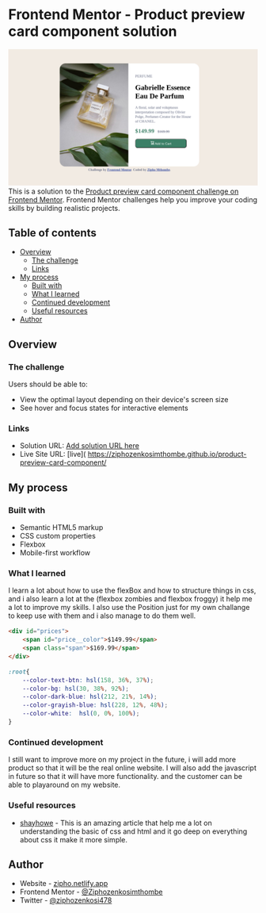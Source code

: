 # Frontend Mentor - Product preview card component solution
![](./images/Screenshot.png)
This is a solution to the [Product preview card component challenge on Frontend Mentor](https://www.frontendmentor.io/challenges/product-preview-card-component-GO7UmttRfa). Frontend Mentor challenges help you improve your coding skills by building realistic projects. 

## Table of contents

- [Overview](#overview)
  - [The challenge](#the-challenge)
  - [Links](#links)
- [My process](#my-process)
  - [Built with](#built-with)
  - [What I learned](#what-i-learned)
  - [Continued development](#continued-development)
  - [Useful resources](#useful-resources)
- [Author](#author)


## Overview

### The challenge

Users should be able to:

- View the optimal layout depending on their device's screen size
- See hover and focus states for interactive elements


### Links

- Solution URL: [Add solution URL here](https://your-solution-url.com)
- Live Site URL: [live]( https://ziphozenkosimthombe.github.io/product-preview-card-component/

## My process

### Built with

- Semantic HTML5 markup
- CSS custom properties
- Flexbox
- Mobile-first workflow

### What I learned

I learn a lot about how to use the flexBox and how to structure things in css,
and i also learn a lot at the (flexbox zombies and flexbox froggy) it help me a lot to improve my skills.
I also use the Position just for my own challange to keep use with them and i also manage to do them well.

```html
<div id="prices">
    <span id="price__color">$149.99</span>
    <span class="span">$169.99</span>
</div>
```
```css
:root{
    --color-text-btn: hsl(158, 36%, 37%);
    --color-bg: hsl(30, 38%, 92%);
    --color-dark-blue: hsl(212, 21%, 14%);
    --color-grayish-blue: hsl(228, 12%, 48%);
    --color-white:  hsl(0, 0%, 100%);
}
```
### Continued development

I still want to improve more on my project in the future, i will add more product so that it will be the real online website. I will also add the javascript in future so that it will have more functionality. and the customer can be able to playaround on my website.

### Useful resources

- [shayhowe](https://learn.shayhowe.com/html-css/) - This is an amazing article that help me a lot on understanding the basic of css and html and it go deep on everything about css it make it more simple.

## Author

- Website - [zipho.netlify.app](https://zipho.netlify.app/)
- Frontend Mentor - [@Ziphozenkosimthombe](https://www.frontendmentor.io/profile/Ziphozenkosimthombe)
- Twitter - [@ziphozenkosi478](https://www.twitter.com/ziphozenkosi478)

